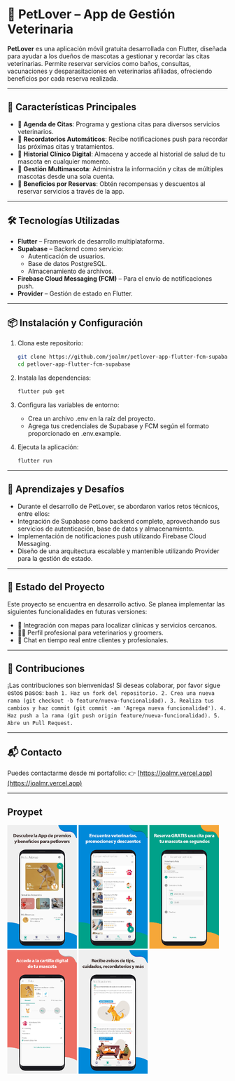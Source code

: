 # 🐾 PetLover – App de Gestión Veterinaria

**PetLover** es una aplicación móvil gratuita desarrollada con Flutter, diseñada para ayudar a los dueños de mascotas a gestionar y recordar las citas veterinarias. Permite reservar servicios como baños, consultas, vacunaciones y desparasitaciones en veterinarias afiliadas, ofreciendo beneficios por cada reserva realizada.

---

## 🚀 Características Principales

- 📅 **Agenda de Citas**: Programa y gestiona citas para diversos servicios veterinarios.
- 🔔 **Recordatorios Automáticos**: Recibe notificaciones push para recordar las próximas citas y tratamientos.
- 🧾 **Historial Clínico Digital**: Almacena y accede al historial de salud de tu mascota en cualquier momento.
- 🐶 **Gestión Multimascota**: Administra la información y citas de múltiples mascotas desde una sola cuenta.
- 🎁 **Beneficios por Reservas**: Obtén recompensas y descuentos al reservar servicios a través de la app.

---

## 🛠️ Tecnologías Utilizadas

- **Flutter** – Framework de desarrollo multiplataforma.
- **Supabase** – Backend como servicio:
  - Autenticación de usuarios.
  - Base de datos PostgreSQL.
  - Almacenamiento de archivos.
- **Firebase Cloud Messaging (FCM)** – Para el envío de notificaciones push.
- **Provider** – Gestión de estado en Flutter.

---

## 📦 Instalación y Configuración

1. Clona este repositorio:

   ```bash
   git clone https://github.com/joalmr/petlover-app-flutter-fcm-supabase.git
   cd petlover-app-flutter-fcm-supabase
   ```

2. Instala las dependencias:
   ```bash
   flutter pub get
   ```

3. Configura las variables de entorno:
   - Crea un archivo .env en la raíz del proyecto.
   - Agrega tus credenciales de Supabase y FCM según el formato proporcionado en .env.example.

4. Ejecuta la aplicación:
   ```bash
   flutter run
   ```

---

## 🧠 Aprendizajes y Desafíos
- Durante el desarrollo de PetLover, se abordaron varios retos técnicos, entre ellos:
- Integración de Supabase como backend completo, aprovechando sus servicios de autenticación, base de datos y almacenamiento.
- Implementación de notificaciones push utilizando Firebase Cloud Messaging.
- Diseño de una arquitectura escalable y mantenible utilizando Provider para la gestión de estado.

---

## 📌 Estado del Proyecto
Este proyecto se encuentra en desarrollo activo. Se planea implementar las siguientes funcionalidades en futuras versiones:
- 📍 Integración con mapas para localizar clínicas y servicios cercanos.
- 🧑‍⚕️ Perfil profesional para veterinarios y groomers.
- 💬 Chat en tiempo real entre clientes y profesionales.

---

## 🤝 Contribuciones
¡Las contribuciones son bienvenidas! Si deseas colaborar, por favor sigue estos pasos:
    ```bash
    1. Haz un fork del repositorio.
    2. Crea una nueva rama (git checkout -b feature/nueva-funcionalidad).
    3. Realiza tus cambios y haz commit (git commit -am 'Agrega nueva funcionalidad').
    4. Haz push a la rama (git push origin feature/nueva-funcionalidad).
    5. Abre un Pull Request.
    ```

---

## 📬 Contacto
Puedes contactarme desde mi portafolio:
👉 [https://joalmr.vercel.app](https://joalmr.vercel.app)

---

## Proypet

<img src="./assets/1.png" 
alt="Proypet" 
width="auto" 
height="282" 
/>
<img src="./assets/2.png" 
alt="Proypet" 
width="auto" 
height="282" 
/>
<img src="./assets/3.png" 
alt="Proypet" 
width="auto" 
height="282" 
/>
<img src="./assets/4.png" 
alt="Proypet" 
width="auto" 
height="282" 
/>
<img src="./assets/5.png" 
alt="Proypet" 
width="auto" 
height="282" 
/>
